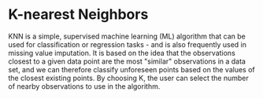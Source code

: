 # K-nearest Neighbors
KNN is a simple, supervised machine learning (ML) algorithm that can be used for classification or regression tasks - and is also frequently used in missing value imputation. It is based on the idea that the observations closest to a given data point are the most "similar" observations in a data set, and we can therefore classify unforeseen points based on the values of the closest existing points. By choosing K, the user can select the number of nearby observations to use in the algorithm.
